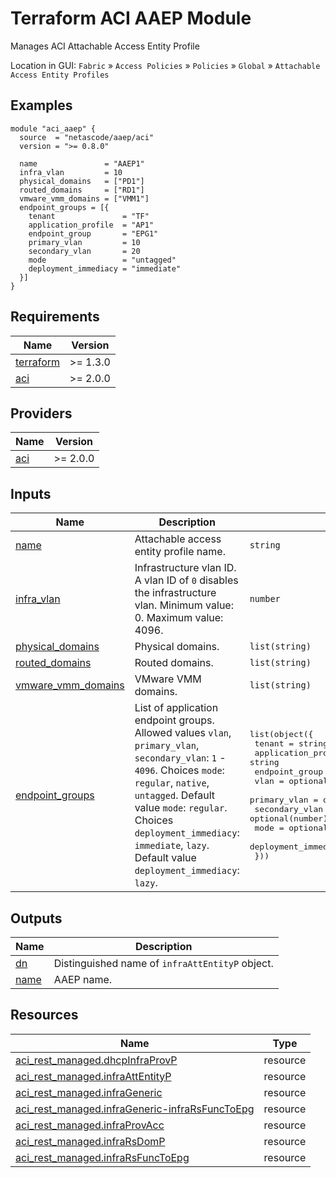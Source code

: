 <!-- BEGIN_TF_DOCS -->
# Terraform ACI AAEP Module

Manages ACI Attachable Access Entity Profile

Location in GUI:
`Fabric` » `Access Policies` » `Policies` » `Global` » `Attachable Access Entity Profiles`

## Examples

```hcl
module "aci_aaep" {
  source  = "netascode/aaep/aci"
  version = ">= 0.8.0"

  name               = "AAEP1"
  infra_vlan         = 10
  physical_domains   = ["PD1"]
  routed_domains     = ["RD1"]
  vmware_vmm_domains = ["VMM1"]
  endpoint_groups = [{
    tenant               = "TF"
    application_profile  = "AP1"
    endpoint_group       = "EPG1"
    primary_vlan         = 10
    secondary_vlan       = 20
    mode                 = "untagged"
    deployment_immediacy = "immediate"
  }]
}
```

## Requirements

| Name | Version |
|------|---------|
| <a name="requirement_terraform"></a> [terraform](#requirement\_terraform) | >= 1.3.0 |
| <a name="requirement_aci"></a> [aci](#requirement\_aci) | >= 2.0.0 |

## Providers

| Name | Version |
|------|---------|
| <a name="provider_aci"></a> [aci](#provider\_aci) | >= 2.0.0 |

## Inputs

| Name | Description | Type | Default | Required |
|------|-------------|------|---------|:--------:|
| <a name="input_name"></a> [name](#input\_name) | Attachable access entity profile name. | `string` | n/a | yes |
| <a name="input_infra_vlan"></a> [infra\_vlan](#input\_infra\_vlan) | Infrastructure vlan ID. A vlan ID of `0` disables the infrastructure vlan. Minimum value: 0. Maximum value: 4096. | `number` | `0` | no |
| <a name="input_physical_domains"></a> [physical\_domains](#input\_physical\_domains) | Physical domains. | `list(string)` | `[]` | no |
| <a name="input_routed_domains"></a> [routed\_domains](#input\_routed\_domains) | Routed domains. | `list(string)` | `[]` | no |
| <a name="input_vmware_vmm_domains"></a> [vmware\_vmm\_domains](#input\_vmware\_vmm\_domains) | VMware VMM domains. | `list(string)` | `[]` | no |
| <a name="input_endpoint_groups"></a> [endpoint\_groups](#input\_endpoint\_groups) | List of application endpoint groups. Allowed values `vlan`, `primary_vlan`, `secondary_vlan`: `1` - `4096`. Choices `mode`: `regular`, `native`, `untagged`. Default value `mode`: `regular`. Choices `deployment_immediacy`: `immediate`, `lazy`. Default value `deployment_immediacy`: `lazy`. | <pre>list(object({<br>    tenant               = string<br>    application_profile  = string<br>    endpoint_group       = string<br>    vlan                 = optional(number)<br>    primary_vlan         = optional(number)<br>    secondary_vlan       = optional(number)<br>    mode                 = optional(string, "regular")<br>    deployment_immediacy = optional(string, "lazy")<br>  }))</pre> | `[]` | no |

## Outputs

| Name | Description |
|------|-------------|
| <a name="output_dn"></a> [dn](#output\_dn) | Distinguished name of `infraAttEntityP` object. |
| <a name="output_name"></a> [name](#output\_name) | AAEP name. |

## Resources

| Name | Type |
|------|------|
| [aci_rest_managed.dhcpInfraProvP](https://registry.terraform.io/providers/CiscoDevNet/aci/latest/docs/resources/rest_managed) | resource |
| [aci_rest_managed.infraAttEntityP](https://registry.terraform.io/providers/CiscoDevNet/aci/latest/docs/resources/rest_managed) | resource |
| [aci_rest_managed.infraGeneric](https://registry.terraform.io/providers/CiscoDevNet/aci/latest/docs/resources/rest_managed) | resource |
| [aci_rest_managed.infraGeneric-infraRsFuncToEpg](https://registry.terraform.io/providers/CiscoDevNet/aci/latest/docs/resources/rest_managed) | resource |
| [aci_rest_managed.infraProvAcc](https://registry.terraform.io/providers/CiscoDevNet/aci/latest/docs/resources/rest_managed) | resource |
| [aci_rest_managed.infraRsDomP](https://registry.terraform.io/providers/CiscoDevNet/aci/latest/docs/resources/rest_managed) | resource |
| [aci_rest_managed.infraRsFuncToEpg](https://registry.terraform.io/providers/CiscoDevNet/aci/latest/docs/resources/rest_managed) | resource |
<!-- END_TF_DOCS -->